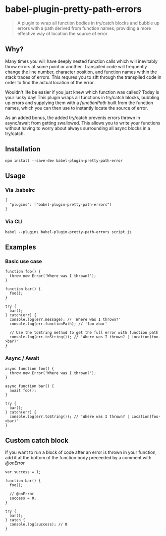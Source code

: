 # babel-plugin-pretty-path-errors

> A plugin to wrap all function bodies in try/catch blocks and bubble up errors with a path derived from function names, providing a more effective way of location the source of error

## Why?
Many times you will have deeply nested function calls which will inevitably throw errors at some point or another. Transpiled code will frequently change the line number, character position, and function names within the stack traces of errors. This requres you to sift through the transpiled code in order to find the actual location of the error.

Wouldn't life be easier if you just knew which function was called? Today is your lucky day! This plugin wraps all functions in try/catch blocks, bubbling up errors and supplying them with a _functionPath_ built from the function names, which you can then use to instantly locate the source of error.

As an added bonus, the added try/catch prevents errors thrown in async/await from getting swallowed. This allows you to write your functions without having to worry about always surrounding all async blocks in a try/catch.

## Installation

`npm install --save-dev babel-plugin-pretty-path-error`

## Usage
### Via .babelrc
```
{
  "plugins": ["babel-plugin-pretty-path-errors"]
}
```

### Via CLI
```
babel --plugins babel-plugin-pretty-path-errors script.js
```

## Examples

### Basic use case
```
function foo() {
  throw new Error('Where was I thrown?');
}

function bar() {
  foo();
}

try {
  bar();
} catch(err) {
  console.log(err.message); // 'Where was I thrown?'
  console.log(err.functionPath); // 'foo->bar'

  // Use the toString method to get the full error with function path
  console.log(err.toString()); // 'Where was I thrown? | Location(foo->bar)'
}
```

### Async / Await
```
async function foo() {
  throw new Error('Where was I thrown?');
}

async function bar() {
  await foo();
}

try {
  bar();
} catch(err) {
  console.log(err.toString()); // 'Where was I thrown? | Location(foo->bar)'
}
```

## Custom catch block
If you want to run a block of code after an error is thrown in your function, add it at the bottom of the function body preceeded by a comment with _@onError_

```
var success = 1;

function bar() {
  foo();

  // @onError
  success = 0;
}

try {
  bar();
} catch {
  console.log(success); // 0
}
```
